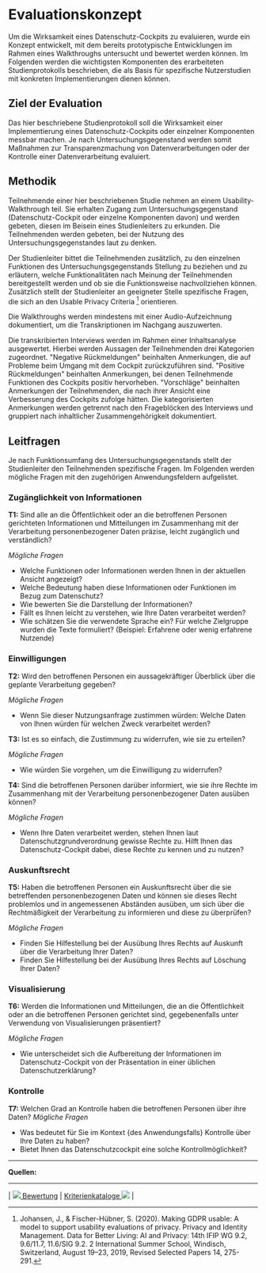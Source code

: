 # Evaluationskonzept
Um die Wirksamkeit eines Datenschutz-Cockpits zu evaluieren, wurde ein Konzept entwickelt, mit dem bereits prototypische Entwicklungen im Rahmen eines Walkthroughs untersucht und bewertet werden können. Im Folgenden werden die wichtigsten Komponenten des erarbeiteten Studienprotokolls beschrieben, die als Basis für spezifische Nutzerstudien mit konkreten Implementierungen dienen können. 

## Ziel der Evaluation
Das hier beschriebene Studienprotokoll soll die Wirksamkeit einer Implementierung eines Datenschutz-Cockpits oder einzelner Komponenten messbar machen. Je nach Untersuchungsgegenstand werden somit Maßnahmen zur Transparenzmachung von Datenverarbeitungen oder der Kontrolle einer Datenverarbeitung evaluiert. 

## Methodik
Teilnehmende einer hier beschriebenen Studie nehmen an einem Usability-Walkthrough teil. Sie erhalten Zugang zum Untersuchungsgegenstand (Datenschutz-Cockpit oder einzelne Komponenten davon) und werden gebeten, diesen im Beisein eines Studienleiters zu erkunden. Die Teilnehmenden werden gebeten, bei der Nutzung des Untersuchungsgegenstandes laut zu denken.

Der Studienleiter bittet die Teilnehmenden zusätzlich, zu den einzelnen Funktionen des Untersuchungsgegenstands Stellung zu beziehen und zu erläutern, welche Funktionalitäten nach Meinung der Teilnehmenden bereitgestellt werden und ob sie die Funktionsweise nachvollziehen können.
Zusätzlich stellt der Studienleiter an geeigneter Stelle spezifische Fragen, die sich an den Usable Privacy Criteria [^1] orientieren.

Die Walkthroughs werden mindestens mit einer Audio-Aufzeichnung dokumentiert, um die Transkriptionen im Nachgang auszuwerten.

Die transkribierten Interviews werden im Rahmen einer Inhaltsanalyse ausgewertet. Hierbei werden Aussagen der Teilnehmenden drei Kategorien zugeordnet. "Negative Rückmeldungen" beinhalten Anmerkungen, die auf Probleme beim Umgang mit dem Cockpit zurückzuführen sind. "Positive Rückmeldungen" beinhalten Anmerkungen, bei denen Teilnehmende Funktionen des Cockpits positiv hervorheben. "Vorschläge" beinhalten Anmerkungen der Teilnehmenden, die nach ihrer Ansicht eine Verbesserung des Cockpits zufolge hätten. Die kategorisierten Anmerkungen werden getrennt nach den Frageblöcken des Interviews und gruppiert nach inhaltlicher Zusammengehörigkeit dokumentiert.

## Leitfragen
Je nach Funktionsumfang des Untersuchungsgegenstands stellt der Studienleiter den Teilnehmenden spezifische Fragen. Im Folgenden werden mögliche Fragen mit den zugehörigen Anwendungsfeldern aufgelistet.

### Zugänglichkeit von Informationen
**T1:** Sind alle an die Öffentlichkeit oder an die betroffenen Personen gerichteten Informationen und Mitteilungen im Zusammenhang mit der Verarbeitung personenbezogener Daten präzise, leicht zugänglich und verständlich?

*Mögliche Fragen*
- Welche Funktionen oder Informationen werden Ihnen in der aktuellen Ansicht angezeigt?
- Welche Bedeutung haben diese Informationen oder Funktionen im Bezug zum Datenschutz?
- Wie bewerten Sie die Darstellung der Informationen?
- Fällt es Ihnen leicht zu verstehen, wie Ihre Daten verarbeitet werden?
- Wie schätzen Sie die verwendete Sprache ein? Für welche Zielgruppe wurden die Texte formuliert? (Beispiel: Erfahrene oder wenig erfahrene Nutzende)

### Einwilligungen
**T2:** Wird den betroffenen Personen ein aussagekräftiger Überblick über die geplante Verarbeitung gegeben?

*Mögliche Fragen*
- Wenn Sie dieser Nutzungsanfrage zustimmen würden: Welche Daten von Ihnen würden für welchen Zweck verarbeitet werden?

**T3:** Ist es so einfach, die Zustimmung zu widerrufen, wie sie zu erteilen?

*Mögliche Fragen*
- Wie würden Sie vorgehen, um die Einwilligung zu widerrufen?

**T4:** Sind die betroffenen Personen darüber informiert, wie sie ihre Rechte im Zusammenhang mit der Verarbeitung personenbezogener Daten ausüben können?

*Mögliche Fragen*
- Wenn Ihre Daten verarbeitet werden, stehen Ihnen laut Datenschutzgrundverordnung gewisse Rechte zu. Hilft Ihnen das Datenschutz-Cockpit dabei, diese Rechte zu kennen und zu nutzen?

### Auskunftsrecht

**T5:** Haben die betroffenen Personen ein Auskunftsrecht über die sie betreffenden personenbezogenen Daten und können sie dieses Recht problemlos und in angemessenen Abständen ausüben, um sich über die Rechtmäßigkeit der Verarbeitung zu informieren und diese zu überprüfen?

*Mögliche Fragen*
- Finden Sie Hilfestellung bei der Ausübung Ihres Rechts auf Auskunft über die Verarbeitung Ihrer Daten?
- Finden Sie Hilfestellung bei der Ausübung Ihres Rechts auf Löschung Ihrer Daten?

### Visualisierung
**T6:** Werden die Informationen und Mitteilungen, die an die Öffentlichkeit oder an die betroffenen Personen gerichtet sind, gegebenenfalls unter Verwendung von Visualisierungen präsentiert?

*Mögliche Fragen*
- Wie unterscheidet sich die Aufbereitung der Informationen im Datenschutz-Cockpit von der Präsentation in einer üblichen Datenschutzerklärung?

### Kontrolle
**T7:** Welchen Grad an Kontrolle haben die betroffenen Personen über ihre Daten?
*Mögliche Fragen*
- Was bedeutet für Sie im Kontext {des Anwendungsfalls} Kontrolle über Ihre Daten zu haben?
- Bietet Ihnen das Datenschutzcockpit eine solche Kontrollmöglichkeit?


****

**Quellen:**

[^1]: Johansen, J., & Fischer-Hübner, S. (2020). Making GDPR usable: A model to support usability evaluations of privacy. Privacy and Identity Management. Data for Better Living: AI and Privacy: 14th IFIP WG 9.2, 9.6/11.7, 11.6/SIG 9.2. 2 International Summer School, Windisch, Switzerland, August 19–23, 2019, Revised Selected Papers 14, 275-291.

****

| [![](/Daccord/assets/images/backward-solid.svg) Bewertung](./) | [Kriterienkataloge ![](/Daccord/assets/images/forward-solid.svg)](<Kriterienkataloge>) |
